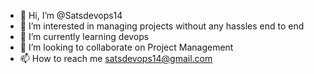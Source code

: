 - 👋 Hi, I’m @Satsdevops14
- 👀 I’m interested in managing projects without any hassles end to end
- 🌱 I’m currently learning devops
- 💞️ I’m looking to collaborate on Project Management
- 📫 How to reach me satsdevops14@gmail.com

<!---
Satsdevops14/Satsdevops14 is a ✨ special ✨ repository because its `README.md` (this file) appears on your GitHub profile.
You can click the Preview link to take a look at your changes.
--->
